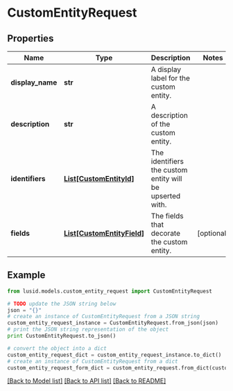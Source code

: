 # CustomEntityRequest


## Properties
Name | Type | Description | Notes
------------ | ------------- | ------------- | -------------
**display_name** | **str** | A display label for the custom entity. | 
**description** | **str** | A description of the custom entity. | 
**identifiers** | [**List[CustomEntityId]**](CustomEntityId.md) | The identifiers the custom entity will be upserted with. | 
**fields** | [**List[CustomEntityField]**](CustomEntityField.md) | The fields that decorate the custom entity. | [optional] 

## Example

```python
from lusid.models.custom_entity_request import CustomEntityRequest

# TODO update the JSON string below
json = "{}"
# create an instance of CustomEntityRequest from a JSON string
custom_entity_request_instance = CustomEntityRequest.from_json(json)
# print the JSON string representation of the object
print CustomEntityRequest.to_json()

# convert the object into a dict
custom_entity_request_dict = custom_entity_request_instance.to_dict()
# create an instance of CustomEntityRequest from a dict
custom_entity_request_form_dict = custom_entity_request.from_dict(custom_entity_request_dict)
```
[[Back to Model list]](../README.md#documentation-for-models) [[Back to API list]](../README.md#documentation-for-api-endpoints) [[Back to README]](../README.md)


